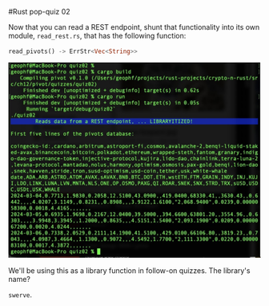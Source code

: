 #Rust pop-quiz 02

Now that you can read a REST endpoint, shunt that functionality into its own 
module, `read_rest.rs`, that has the following function:

```Rust
read_pivots() -> ErrStr<Vec<String>>
```

![Run-off from calling `read_pivots()`](imgs/roff.jpg)

We'll be using this as a library function in follow-on quizzes. The library's 
name?

`swerve`.
